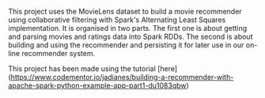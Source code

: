 This project uses the MovieLens dataset to build a movie recommender using collaborative filtering with Spark's Alternating Least Squares implementation. It is organised in two parts. The first one is about getting and parsing movies and ratings data into Spark RDDs. The second is about building and using the recommender and persisting it for later use in our on-line recommender system.

This project has been made using the tutorial [here] (https://www.codementor.io/jadianes/building-a-recommender-with-apache-spark-python-example-app-part1-du1083qbw)
